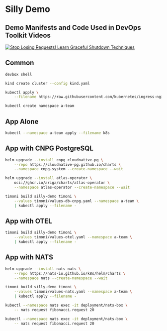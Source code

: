 # Silly Demo

## Demo Manifests and Code Used in DevOps Toolkit Videos

[![Stop Losing Requests! Learn Graceful Shutdown Techniques](https://img.youtube.com/vi/eQPYsGrZW_E/0.jpg)](https://youtu.be/eQPYsGrZW_E)

## Common

```sh
devbox shell

kind create cluster --config kind.yaml

kubectl apply \
    --filename https://raw.githubusercontent.com/kubernetes/ingress-nginx/main/deploy/static/provider/kind/deploy.yaml

kubectl create namespace a-team
```

## App Alone

```sh
kubectl --namespace a-team apply --filename k8s
```

## App with CNPG PostgreSQL

```sh
helm upgrade --install cnpg cloudnative-pg \
    --repo https://cloudnative-pg.github.io/charts \
    --namespace cnpg-system --create-namespace --wait

helm upgrade --install atlas-operator \
    oci://ghcr.io/ariga/charts/atlas-operator \
    --namespace atlas-operator --create-namespace --wait

timoni build silly-demo timoni \
    --values timoni/values-db-cnpg.yaml --namespace a-team \
    | kubectl apply --filename -
```

## App with OTEL

```sh
timoni build silly-demo timoni \
    --values timoni/values-otel.yaml --namespace a-team \
    | kubectl apply --filename -
```

## App with NATS

```sh
helm upgrade --install nats nats \
    --repo https://nats-io.github.io/k8s/helm/charts \
    --namespace nats --create-namespace --wait

timoni build silly-demo timoni \
    --values timoni/values-nats.yaml --namespace a-team \
    | kubectl apply --filename -

kubectl --namespace nats exec -it deployment/nats-box \
    -- nats request fibonacci.request 20

kubectl --namespace nats exec -it deployment/nats-box \
    -- nats request fibonacci.request 20
```
